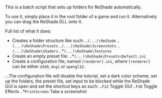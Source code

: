 This is a batch script that sets up folders for ReShade automatically.

To use it, simply place it in the root folder of a game and run it.
Alternatively you can drag the ReShade DLL onto it.

Full list of what it does:
* Creates a folder structure like such:
..*`(...)\ReShade`
..*`(...)\ReShade\Presets`
..*`(...)\ReShade\Screenshots`
..*`(...)\ReShade\Shaders`
..*`(...)\ReShade\Textures`
* Create an empty preset file:
..*`(...)\ReShade\Presets\Default.ini`
* Create a configuration file, named `[renderer].ini`, where `[renderer]` can be either `d3d9`, `dxgi` or `opengl32`.

...The configuration file will disable the tutorial, set a dark color scheme, set up the folders, the preset file, set input to be blocked while the ReShade GUI is open and set the shortcut keys as such:
..*`F12` Toggle GUI
..*`F10` Toggle Effects
..*`PrintScreen` Take a screenshot